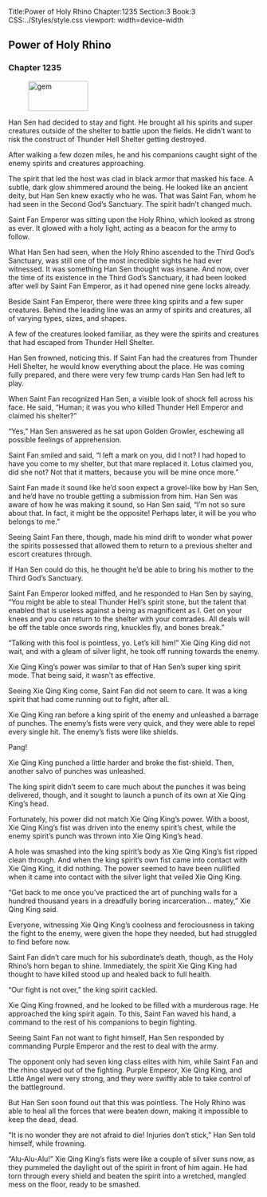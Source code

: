 Title:Power of Holy Rhino 
Chapter:1235 
Section:3 
Book:3 
CSS:../Styles/style.css 
viewport: width=device-width
  
## Power of Holy Rhino
### Chapter 1235 
<figure>
	<img src="../Images/gem.gif" alt="gem" id="gem" width="120" height="60" />
</figure>
  

  
  Han Sen had decided to stay and fight. He brought all his spirits and super creatures outside of the shelter to battle upon the fields. He didn’t want to risk the construct of Thunder Hell Shelter getting destroyed.

After walking a few dozen miles, he and his companions caught sight of the enemy spirits and creatures approaching.

The spirit that led the host was clad in black armor that masked his face. A subtle, dark glow shimmered around the being. He looked like an ancient deity, but Han Sen knew exactly who he was. That was Saint Fan, whom he had seen in the Second God’s Sanctuary. The spirit hadn’t changed much.

Saint Fan Emperor was sitting upon the Holy Rhino, which looked as strong as ever. It glowed with a holy light, acting as a beacon for the army to follow.

What Han Sen had seen, when the Holy Rhino ascended to the Third God’s Sanctuary, was still one of the most incredible sights he had ever witnessed. It was something Han Sen thought was insane. And now, over the time of its existence in the Third God’s Sanctuary, it had been looked after well by Saint Fan Emperor, as it had opened nine gene locks already.

Beside Saint Fan Emperor, there were three king spirits and a few super creatures. Behind the leading line was an army of spirits and creatures, all of varying types, sizes, and shapes.

A few of the creatures looked familiar, as they were the spirits and creatures that had escaped from Thunder Hell Shelter.

Han Sen frowned, noticing this. If Saint Fan had the creatures from Thunder Hell Shelter, he would know everything about the place. He was coming fully prepared, and there were very few trump cards Han Sen had left to play.

When Saint Fan recognized Han Sen, a visible look of shock fell across his face. He said, “Human; it was you who killed Thunder Hell Emperor and claimed his shelter?”

“Yes,” Han Sen answered as he sat upon Golden Growler, eschewing all possible feelings of apprehension.

Saint Fan smiled and said, “I left a mark on you, did I not? I had hoped to have you come to my shelter, but that mare replaced it. Lotus claimed you, did she not? Not that it matters, because you will be mine once more.”

Saint Fan made it sound like he’d soon expect a grovel-like bow by Han Sen, and he’d have no trouble getting a submission from him. Han Sen was aware of how he was making it sound, so Han Sen said, “I’m not so sure about that. In fact, it might be the opposite! Perhaps later, it will be you who belongs to me.”

Seeing Saint Fan there, though, made his mind drift to wonder what power the spirits possessed that allowed them to return to a previous shelter and escort creatures through.

If Han Sen could do this, he thought he’d be able to bring his mother to the Third God’s Sanctuary.

Saint Fan Emperor looked miffed, and he responded to Han Sen by saying, “You might be able to steal Thunder Hell’s spirit stone, but the talent that enabled that is useless against a being as magnificent as I. Get on your knees and you can return to the shelter with your comrades. All deals will be off the table once swords ring, knuckles fly, and bones break.”

“Talking with this fool is pointless, yo. Let’s kill him!” Xie Qing King did not wait, and with a gleam of silver light, he took off running towards the enemy.

Xie Qing King’s power was similar to that of Han Sen’s super king spirit mode. That being said, it wasn’t as effective.

Seeing Xie Qing King come, Saint Fan did not seem to care. It was a king spirit that had come running out to fight, after all.

Xie Qing King ran before a king spirit of the enemy and unleashed a barrage of punches. The enemy’s fists were very quick, and they were able to repel every single hit. The enemy’s fists were like shields.

Pang!

Xie Qing King punched a little harder and broke the fist-shield. Then, another salvo of punches was unleashed.

The king spirit didn’t seem to care much about the punches it was being delivered, though, and it sought to launch a punch of its own at Xie Qing King’s head.

Fortunately, his power did not match Xie Qing King’s power. With a boost, Xie Qing King’s fist was driven into the enemy spirit’s chest, while the enemy spirit’s punch was thrown into Xie Qing King’s head.

A hole was smashed into the king spirit’s body as Xie Qing King’s fist ripped clean through. And when the king spirit’s own fist came into contact with Xie Qing King, it did nothing. The power seemed to have been nullified when it came into contact with the silver light that veiled Xie Qing King.

“Get back to me once you’ve practiced the art of punching walls for a hundred thousand years in a dreadfully boring incarceration… matey,” Xie Qing King said.

Everyone, witnessing Xie Qing King’s coolness and ferociousness in taking the fight to the enemy, were given the hope they needed, but had struggled to find before now.

Saint Fan didn’t care much for his subordinate’s death, though, as the Holy Rhino’s horn began to shine. Immediately, the spirit Xie Qing King had thought to have killed stood up and healed back to full health.

“Our fight is not over,” the king spirit cackled.

Xie Qing King frowned, and he looked to be filled with a murderous rage. He approached the king spirit again. To this, Saint Fan waved his hand, a command to the rest of his companions to begin fighting.

Seeing Saint Fan not want to fight himself, Han Sen responded by commanding Purple Emperor and the rest to deal with the army.

The opponent only had seven king class elites with him, while Saint Fan and the rhino stayed out of the fighting. Purple Emperor, Xie Qing King, and Little Angel were very strong, and they were swiftly able to take control of the battleground.

But Han Sen soon found out that this was pointless. The Holy Rhino was able to heal all the forces that were beaten down, making it impossible to keep the dead, dead.

“It is no wonder they are not afraid to die! Injuries don’t stick,” Han Sen told himself, while frowning.

“Alu-Alu-Alu!” Xie Qing King’s fists were like a couple of silver suns now, as they pummeled the daylight out of the spirit in front of him again. He had torn through every shield and beaten the spirit into a wretched, mangled mess on the floor, ready to be smashed.
